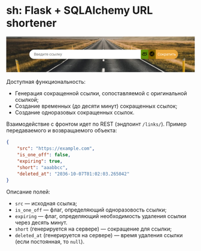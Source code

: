 # sh: Flask + SQLAlchemy URL shortener

![Preview](./scrn.jpg)

Доступная функциональность:

* Генерация сокращенной ссылки, сопоставляемой с оригинальной ссылкой;
* Создание временных (до десяти минут) сокращенных ссылок;
* Создание одноразовых сокращенных ссылок.

Взаимодействие с фронтом идет по REST (эндпоинт `/links/`). Пример передаваемого и возвращаемого объекта:

```json
{
	"src": "https://example.com",
	"is_one_off": false,
	"expiring": true,
	"short": "aaabbcc",
	"deleted_at": "2036-10-07T01:02:03.265042"
}
```

Описание полей:

* `src` — исходная ссылка;
* `is_one_off` — флаг, определяющий одноразовость ссылки;
* `expiring` — флаг, определяющий необходимость удаления ссылки через десять минут.
* `short` (генерируется на сервере) — сокращение для ссылки;
* `deleted_at` (генерируется на сервере) — время удаления ссылки (если постоянная, то `null`).

